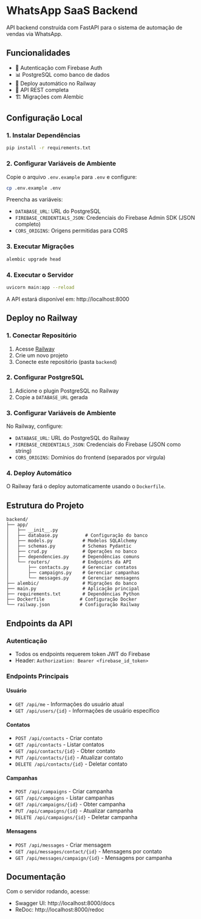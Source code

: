 # WhatsApp SaaS Backend

API backend construída com FastAPI para o sistema de automação de vendas via WhatsApp.

## Funcionalidades

- 🔐 Autenticação com Firebase Auth
- 📊 PostgreSQL como banco de dados
- 🚀 Deploy automático no Railway
- 📝 API REST completa
- 🏗️ Migrações com Alembic

## Configuração Local

### 1. Instalar Dependências

```bash
pip install -r requirements.txt
```

### 2. Configurar Variáveis de Ambiente

Copie o arquivo `.env.example` para `.env` e configure:

```bash
cp .env.example .env
```

Preencha as variáveis:
- `DATABASE_URL`: URL do PostgreSQL
- `FIREBASE_CREDENTIALS_JSON`: Credenciais do Firebase Admin SDK (JSON completo)
- `CORS_ORIGINS`: Origens permitidas para CORS

### 3. Executar Migrações

```bash
alembic upgrade head
```

### 4. Executar o Servidor

```bash
uvicorn main:app --reload
```

A API estará disponível em: http://localhost:8000

## Deploy no Railway

### 1. Conectar Repositório

1. Acesse [Railway](https://railway.app)
2. Crie um novo projeto
3. Conecte este repositório (pasta `backend`)

### 2. Configurar PostgreSQL

1. Adicione o plugin PostgreSQL no Railway
2. Copie a `DATABASE_URL` gerada

### 3. Configurar Variáveis de Ambiente

No Railway, configure:
- `DATABASE_URL`: URL do PostgreSQL do Railway
- `FIREBASE_CREDENTIALS_JSON`: Credenciais do Firebase (JSON como string)
- `CORS_ORIGINS`: Domínios do frontend (separados por vírgula)

### 4. Deploy Automático

O Railway fará o deploy automaticamente usando o `Dockerfile`.

## Estrutura do Projeto

```
backend/
├── app/
│   ├── __init__.py
│   ├── database.py          # Configuração do banco
│   ├── models.py           # Modelos SQLAlchemy
│   ├── schemas.py          # Schemas Pydantic
│   ├── crud.py             # Operações no banco
│   ├── dependencies.py     # Dependências comuns
│   └── routers/            # Endpoints da API
│       ├── contacts.py     # Gerenciar contatos
│       ├── campaigns.py    # Gerenciar campanhas
│       └── messages.py     # Gerenciar mensagens
├── alembic/                # Migrações do banco
├── main.py                 # Aplicação principal
├── requirements.txt        # Dependências Python
├── Dockerfile             # Configuração Docker
└── railway.json           # Configuração Railway
```

## Endpoints da API

### Autenticação
- Todos os endpoints requerem token JWT do Firebase
- Header: `Authorization: Bearer <firebase_id_token>`

### Endpoints Principais

#### Usuário
- `GET /api/me` - Informações do usuário atual
- `GET /api/users/{id}` - Informações de usuário específico

#### Contatos
- `POST /api/contacts` - Criar contato
- `GET /api/contacts` - Listar contatos
- `GET /api/contacts/{id}` - Obter contato
- `PUT /api/contacts/{id}` - Atualizar contato
- `DELETE /api/contacts/{id}` - Deletar contato

#### Campanhas
- `POST /api/campaigns` - Criar campanha
- `GET /api/campaigns` - Listar campanhas
- `GET /api/campaigns/{id}` - Obter campanha
- `PUT /api/campaigns/{id}` - Atualizar campanha
- `DELETE /api/campaigns/{id}` - Deletar campanha

#### Mensagens
- `POST /api/messages` - Criar mensagem
- `GET /api/messages/contact/{id}` - Mensagens por contato
- `GET /api/messages/campaign/{id}` - Mensagens por campanha

## Documentação

Com o servidor rodando, acesse:
- Swagger UI: http://localhost:8000/docs
- ReDoc: http://localhost:8000/redoc